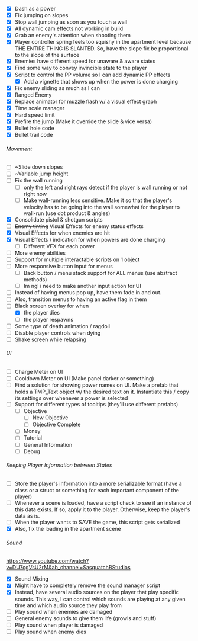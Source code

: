 
- [x] Dash as a power
- [x] Fix jumping on slopes
- [x] Stop wall jumping as soon as you touch a wall
- [x] All dynamic cam effects not working in build
- [x] Grab an enemy's attention when shooting them
- [x] Player controller spring feels too squishy in the apartment level because THE ENTIRE THING IS SLANTED. So, have the slope fix be proportional to the slope of the surface
- [x] Enemies have different speed for unaware & aware states
- [x] Find some way to convey invincible state to the player
- [x] Script to control the PP volume so I can add dynamic PP effects
	- [x] Add a vignette that shows up when the power is done charging
- [x] Fix enemy sliding as much as I can
- [x] Ranged Enemy
- [x] Replace animator for muzzle flash w/ a visual effect graph
- [x] Time scale manager
- [x] Hard speed limit
- [x] Prefire the jump (Make it override the slide & vice versa)
- [x] Bullet hole code
- [x] Bullet trail code

###### Movement
- [ ] ~Slide down slopes
- [ ] ~Variable jump height
- [ ] Fix the wall running
	- [ ] only the left and right rays detect if the player is wall running or not right now
	- [ ] Make wall-running less sensitive. Make it so that the player's velocity has to be going into the wall somewhat for the player to wall-run (use dot product & angles)

- [x] Consolidate pistol & shotgun scripts
- [ ] ~~Enemy tinting~~ Visual Effects for enemy status effects
- [x] Visual Effects for when enemies are hit
- [x] Visual Effects / indication for when powers are done charging
	- [ ] Different VFX for each power
- [ ] More enemy abilities
- [ ] Support for multiple interactable scripts on 1 object
- [ ] More responsive button input for menus
	- [ ] Back button / menu stack support for ALL menus (use abstract methods)
	- [ ] Im ngl i need to make another input action for UI
- [ ] Instead of having menus pop up, have them fade in and out.
- [ ] Also, transition menus to having an active flag in them
- [ ] Black screen overlay for when
	- [x] the player dies
	- [ ] the player respawns
- [ ] Some type of death animation / ragdoll
- [ ] Disable player controls when dying
- [ ] Shake screen while relapsing

###### UI
- [ ] Charge Meter on UI
- [ ] Cooldown Meter on UI (Make panel darker or something)
- [ ] Find a solution for showing power names on UI. Make a prefab that holds a TMP_Text object w/ the desired text on it. Instantiate this / copy its settings over whenever a power is selected
- [ ] Support for different types of tooltips (they'll use different prefabs)
	- [ ] Objective
		- [ ] New Objective
		- [ ] Objective Complete
	- [ ] Money
	- [ ] Tutorial
	- [ ] General Information
	- [ ] Debug
###### Keeping Player Information between States
- [ ] Store the player's information into a more serializable format (have a class or a struct or something for each important component of the player)
- [ ] Whenever a scene is loaded, have a script check to see if an instance of this data exists. If so, apply it to the player. Otherwise, keep the player's data as is.
- [ ] When the player wants to SAVE the game, this script gets serialized
- [x] Also, fix the loading in the apartment scene

###### Sound

<https://www.youtube.com/watch?v=DU7cgVsU2rM&ab_channel=SasquatchBStudios>

- [x] Sound Mixing
- [x] Might have to completely remove the sound manager script
- [x] Instead, have several audio sources on the player that play specific sounds. This way, I can control which sounds are playing at any given time and which audio source they play from
- [ ] Play sound when enemies are damaged
- [ ] General enemy sounds to give them life (growls and stuff)
- [ ] Play sound when player is damaged
- [ ] Play sound when enemy dies
